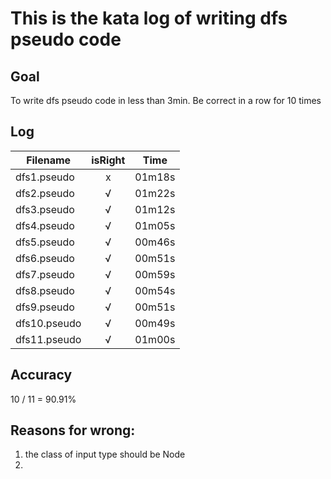# This is the kata log of writing dfs pseudo code  

## Goal
To write dfs pseudo code in less than 3min.
Be correct in a row for 10 times

## Log

| Filename           | isRight    | Time |
| ------------------ |:----------:|:----:|
| dfs1.pseudo        |x           |01m18s|
| dfs2.pseudo        |√           |01m22s|
| dfs3.pseudo        |√           |01m12s|
| dfs4.pseudo        |√           |01m05s|
| dfs5.pseudo        |√           |00m46s|
| dfs6.pseudo        |√           |00m51s|
| dfs7.pseudo        |√           |00m59s|
| dfs8.pseudo        |√           |00m54s|
| dfs9.pseudo        |√           |00m51s|
| dfs10.pseudo       |√           |00m49s|
| dfs11.pseudo       |√           |01m00s|

## Accuracy
10 / 11 = 90.91%

## Reasons for wrong:
1. the class of input type should be Node
2. 
